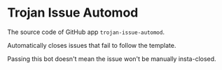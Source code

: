 
# Trojan Issue Automod

The source code of GitHub app `trojan-issue-automod`.

Automatically closes issues that fail to follow the template.

Passing this bot doesn't mean the issue won't be manually insta-closed.

